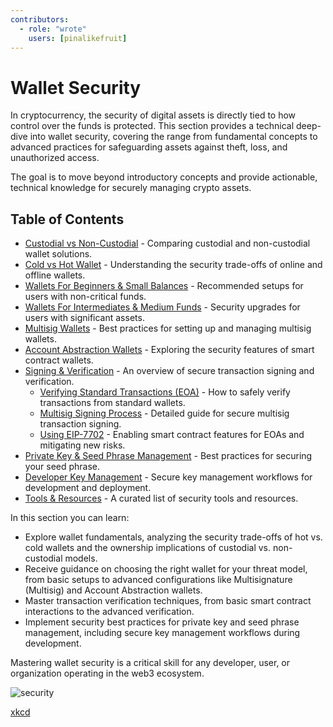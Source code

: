```yaml
---
contributors:
  - role: "wrote"
    users: [pinalikefruit]
---
```


# Wallet Security

In cryptocurrency, the security of digital assets is directly tied to how control over the funds is protected. This section provides a technical deep-dive into wallet security, covering the range from fundamental concepts to advanced practices for safeguarding assets against theft, loss, and unauthorized access.

The goal is to move beyond introductory concepts and provide actionable, technical knowledge for securely managing crypto assets.

## Table of Contents

- [Custodial vs Non-Custodial](./custodial-vs-non-custodial.md) - Comparing custodial and non-custodial wallet solutions.
- [Cold vs Hot Wallet](./cold-vs-hot-wallet.md) - Understanding the security trade-offs of online and offline wallets.
- [Wallets For Beginners & Small Balances](./for-beginners-&-small-balances.md) - Recommended setups for users with non-critical funds.
- [Wallets For Intermediates & Medium Funds](./intermediates-&-medium-funds.md) - Security upgrades for users with significant assets.
- [Multisig Wallets](./secure-multisig-best-practices.md) - Best practices for setting up and managing multisig wallets.
- [Account Abstraction Wallets](./account-abstraction.md) - Exploring the security features of smart contract wallets.
- [Signing & Verification](./signing-verification.md) - An overview of secure transaction signing and verification.
    - [Verifying Standard Transactions (EOA)](./verifying-standard-transactions.md) - How to safely verify transactions from standard wallets.
    - [Multisig Signing Process](./secure-multisig-signing-process.md) - Detailed guide for secure multisig transaction signing.
    - [Using EIP-7702](./verifying-7702.md) -  Enabling smart contract features for EOAs and mitigating new risks.
- [Private Key & Seed Phrase Management](./private-key-management.md) - Best practices for securing your seed phrase.
- [Developer Key Management](./developer-key-management.md) - Secure key management workflows for development and deployment.
- [Tools & Resources](./tools-&-resources.md) - A curated list of security tools and resources.

In this section you can learn:

- Explore wallet fundamentals, analyzing the security trade-offs of hot vs. cold wallets and the ownership implications of custodial vs. non-custodial models.
- Receive guidance on choosing the right wallet for your threat model, from basic setups to advanced configurations like Multisignature (Multisig) and Account Abstraction wallets.
- Master transaction verification techniques, from basic smart contract interactions to the advanced verification.
- Implement security best practices for private key and seed phrase management, including secure key management workflows during development.

Mastering wallet security is a critical skill for any developer, user, or organization operating in the web3 ecosystem.

![security](https://github.com/security-alliance/frameworks/assets/84518844/12e2cba3-f69e-4fde-85f1-8a235b9808af)

[xkcd](https://xkcd.com/538/)